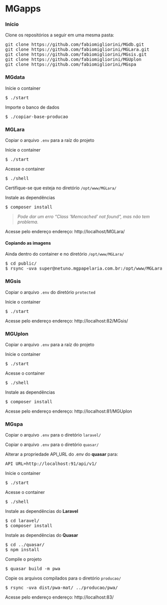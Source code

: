  
# MGapps
### Início
Clone os repositórios a seguir em uma mesma pasta:

<pre>
git clone https://github.com/fabiomigliorini/MGdb.git
git clone https://github.com/fabiomigliorini/MGLara.git
git clone https://github.com/fabiomigliorini/MGsis.git
git clone https://github.com/fabiomigliorini/MGUplon
git clone https://github.com/fabiomigliorini/MGspa
</pre>

### MGdata
Inície o container
<pre>
$ ./start
</pre>
Importe o banco de dados
<pre>
$ ./copiar-base-producao
</pre>

### MGLara
Copiar o arquivo `.env` para a raíz do projeto

Inície o container
<pre>
$ ./start
</pre>
Acesse o container
<pre>
$ ./shell
</pre>
Certifique-se que esteja no diretório `/opt/www/MGLara/`

Instale as dependências
<pre>
$ composer install
</pre>
> _Pode dar um erro “Class 'Memcached' not found“, mas não tem problema._

Acesse pelo endereço endereço: http://localhost/MGLara/

#### Copiando as imagens
Ainda dentro do container e no diretório `/opt/www/MGLara/`

<pre>
$ cd public/
$ rsync -uva super@netuno.mgpapelaria.com.br:/opt/www/MGLara/public/imagens/ imagens/
</pre>

### MGsis
Copiar o arquivo `.env` do diretório `protected`

Inície o container
<pre>
$ ./start
</pre>
Acesse pelo endereço endereço: http://localhost:82/MGsis/

### MGUplon
Copiar o arquivo `.env` para a raíz do projeto

Inície o container
<pre>
$ ./start
</pre>

Acesse o container
<pre>
$ ./shell
</pre>

Instale as dependências
<pre>
$ composer install
</pre>
Acesse pelo endereço endereço: http://localhost:81/MGUplon

### MGspa
Copiar o arquivo `.env` para o diretório `laravel/`

Copiar o arquivo `.env` para o diretório `quasar/`

Alterar a propriedade API_URL do .env do **quasar** para:
<pre>
API_URL=http://localhost:91/api/v1/
</pre>
Inície o container
<pre>
$ ./start
</pre>
Acesse o container
<pre>
$ ./shell
</pre>
Instale as dependências do **Laravel**
<pre>
$ cd laravel/
$ composer install
</pre>
Instale as dependências do **Quasar**
<pre>
$ cd ../quasar/
$ npm install
</pre>

Compile o projeto
<pre>
$ quasar build -m pwa
</pre>

Copie os arquivos compilados para o diretório `producao/`
<pre>
$ rsync -uva dist/pwa-mat/ ../producao/pwa/
</pre>
Acesse pelo endereço endereço: http://localhost:83/